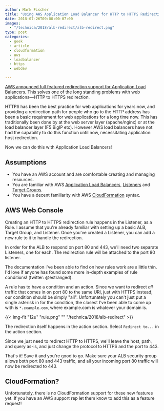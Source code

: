 ```yaml
---
author: Mark Fischer
title: "Using AWS Application Load Balancer for HTTP to HTTPS Redirection"
date: 2018-07-26T09:00:00-07:00
images:
  - "/technica/2018/alb-redirect/alb-redirect.png"
type: post
categories:
  - geek
  - article
  - cloudformation
  - aws
  - loadbalancer
  - https
  - webdev

---
```




[AWS announced full featured redirection support for Application Load Balancers][announcement]. This solves one of the long standing problems with web applications—HTTP to HTTPS redirection.

<!--more-->

[announcement]: https://aws.amazon.com/about-aws/whats-new/2018/07/elastic-load-balancing-announces-support-for-redirects-and-fixed-responses-for-application-load-balancer/

HTTPS has been the best practice for web applications for years now, and providing a redirection path for people who go to the HTTP address has been a basic requirement for web applications for a long time now. This has traditionally been done by at the web server layer (apache/nginx) or at the load balancer layer (F5 BigIP etc). However AWS load balancers have not had the capability to do this function until now, necessitating application host redirection.

Now we can do this with Application Load Balancers!

## Assumptions

* You have an AWS account and are comfortable creating and managing resources.
* You are familiar with AWS [Application Load Balancers][alb], [Listeners][listeners] and [Target Groups][tgs].
* You have a decent familiarity with AWS [CloudFormation][] syntax.

[alb]: x
[listeners]: x
[tgs]: x
[CloudFormation]: x 

## AWS Web Console

Creating an HTTP to HTTPS redirection rule happens in the Listener, as a Rule. I assume that you're already familiar with setting up a basic ALB, Target Group, and Listener. Once you've created a Listener, you can add a new rule to it to handle the redirection.

In order for the ALB to respond on port 80 and 443, we'll need two separate Listeners, one for each. The redirection rule will be attached to the port 80 listener.

The documentation I've been able to find on how rules work are a little thin. I'd love if anyone has found some more in-depth examples of rule conditions! (twitter: @estranged). 

A rule has to have a condition and an action. Since we want to redirect *all* traffic that comes in on port 80 to the same URI, just with HTTPS instead, our condition should be simply "all". Unfortunately you can't just put a single asterisk in for the condition, the closest I've been able to come up with is `*.example.com`, where example.com is whatever your domain is.

{{< img-fit
    "12u" "rule.png" ""
    "/technica/2018/alb-redirect" >}}

The redirection itself happens in the action section. Select `Redirect to...` in the action section.

Since we just need to redirect HTTP to HTTPS, we'll leave the host, path, and query as-is, and just change the protocol to HTTPS and the port to 443.

That's it! Save it and you're good to go. Make sure your ALB security group allows both port 80 and 443 traffic, and all your incoming port 80 traffic will now be redirected to 443.

## CloudFormation?

Unfortunately, there is no CloudFormation support for these new features yet. If you have an AWS support rep let them know to add this as a feature request!




